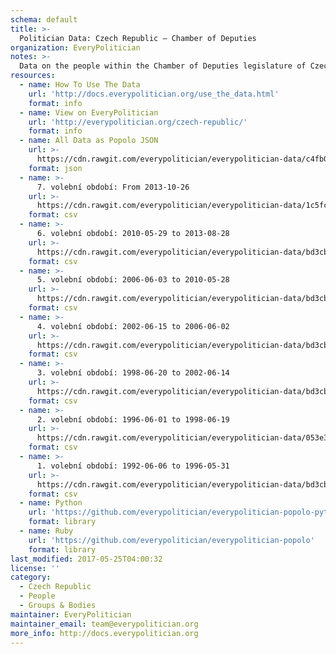 ```yaml
---
schema: default
title: >-
  Politician Data: Czech Republic — Chamber of Deputies
organization: EveryPolitician
notes: >-
  Data on the people within the Chamber of Deputies legislature of Czech Republic.
resources:
  - name: How To Use The Data
    url: 'http://docs.everypolitician.org/use_the_data.html'
    format: info
  - name: View on EveryPolitician
    url: 'http://everypolitician.org/czech-republic/'
    format: info
  - name: All Data as Popolo JSON
    url: >-
      https://cdn.rawgit.com/everypolitician/everypolitician-data/c4fb0ac547429c068354b0c13a4a69e9072303a0/data/Czech_Republic/Deputies/ep-popolo-v1.0.json
    format: json
  - name: >-
      7. volební období: From 2013-10-26
    url: >-
      https://cdn.rawgit.com/everypolitician/everypolitician-data/1c5fc09a9a7a9613e8795eef90ff5542fac73ba7/data/Czech_Republic/Deputies/term-7.csv
    format: csv
  - name: >-
      6. volební období: 2010-05-29 to 2013-08-28
    url: >-
      https://cdn.rawgit.com/everypolitician/everypolitician-data/bd3cba62eb5deb8c0667c9ece449add537c81df1/data/Czech_Republic/Deputies/term-6.csv
    format: csv
  - name: >-
      5. volební období: 2006-06-03 to 2010-05-28
    url: >-
      https://cdn.rawgit.com/everypolitician/everypolitician-data/bd3cba62eb5deb8c0667c9ece449add537c81df1/data/Czech_Republic/Deputies/term-5.csv
    format: csv
  - name: >-
      4. volební období: 2002-06-15 to 2006-06-02
    url: >-
      https://cdn.rawgit.com/everypolitician/everypolitician-data/bd3cba62eb5deb8c0667c9ece449add537c81df1/data/Czech_Republic/Deputies/term-4.csv
    format: csv
  - name: >-
      3. volební období: 1998-06-20 to 2002-06-14
    url: >-
      https://cdn.rawgit.com/everypolitician/everypolitician-data/bd3cba62eb5deb8c0667c9ece449add537c81df1/data/Czech_Republic/Deputies/term-3.csv
    format: csv
  - name: >-
      2. volební období: 1996-06-01 to 1998-06-19
    url: >-
      https://cdn.rawgit.com/everypolitician/everypolitician-data/053e36bccc1a4296657f99b37a6fb3cf71802718/data/Czech_Republic/Deputies/term-2.csv
    format: csv
  - name: >-
      1. volební období: 1992-06-06 to 1996-05-31
    url: >-
      https://cdn.rawgit.com/everypolitician/everypolitician-data/bd3cba62eb5deb8c0667c9ece449add537c81df1/data/Czech_Republic/Deputies/term-1.csv
    format: csv
  - name: Python
    url: 'https://github.com/everypolitician/everypolitician-popolo-python'
    format: library
  - name: Ruby
    url: 'https://github.com/everypolitician/everypolitician-popolo'
    format: library
last_modified: 2017-05-25T04:00:32
license: ''
category:
  - Czech Republic
  - People
  - Groups & Bodies
maintainer: EveryPolitician
maintainer_email: team@everypolitician.org
more_info: http://docs.everypolitician.org
---
```

